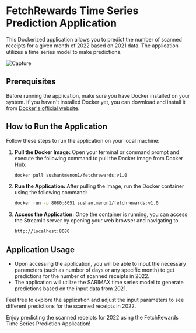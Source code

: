 # FetchRewards Time Series Prediction Application

This Dockerized application allows you to predict the number of scanned receipts for a given month of 2022 based on 2021 data. The application utilizes a time series model to make predictions.

![Capture](https://github.com/sushantmenon1/Time-Series/assets/74258021/e5341c98-0516-403c-b1da-ce5cbf9959b1)

## Prerequisites
Before running the application, make sure you have Docker installed on your system. If you haven't installed Docker yet, you can download and install it from [Docker's official website](https://www.docker.com/get-started).

## How to Run the Application
Follow these steps to run the application on your local machine:

1. **Pull the Docker Image:**
   Open your terminal or command prompt and execute the following command to pull the Docker image from Docker Hub:
   ```bash
   docker pull sushantmenon1/fetchrewards:v1.0
   ```

2. **Run the Application:**
   After pulling the image, run the Docker container using the following command:
   ```bash
   docker run -p 8080:8051 sushantmenon1/fetchrewards:v1.0
   ```

3. **Access the Application:**
   Once the container is running, you can access the Streamlit server by opening your web browser and navigating to
   ```bash
   http://localhost:8080
   ```

## Application Usage
- Upon accessing the application, you will be able to input the necessary parameters (such as number of days or any specific month) to get predictions for the number of scanned receipts in 2022.
- The application will utilize the SARIMAX time series model to generate predictions based on the input data from 2021.

Feel free to explore the application and adjust the input parameters to see different predictions for the scanned receipts in 2022.

Enjoy predicting the scanned receipts for 2022 using the FetchRewards Time Series Prediction Application!
